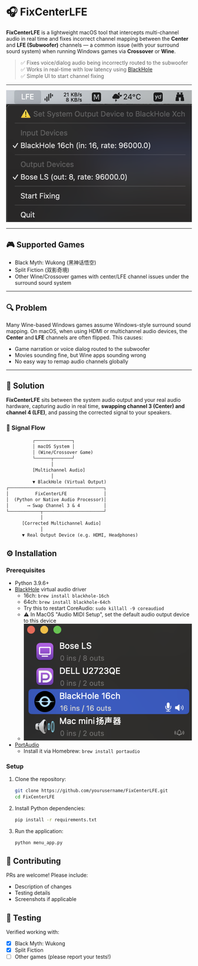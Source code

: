 # 🎧 FixCenterLFE

**FixCenterLFE** is a lightweight macOS tool that intercepts multi-channel audio in real time and fixes incorrect channel mapping between the **Center** and **LFE (Subwoofer)** channels — a common issue (with your surround sourd system) when running Windows games via **Crossover** or **Wine**.

> ✅ Fixes voice/dialog audio being incorrectly routed to the subwoofer  
> ✅ Works in real-time with low latency using [BlackHole](https://github.com/ExistentialAudio/BlackHole)  
> ✅ Simple UI to start channel fixing  
---
![BlackHole as Audio Output](Images/Menu.png)

---

## 🎮 Supported Games

- Black Myth: Wukong (黑神话悟空)
- Split Fiction (双影奇境)
- Other Wine/Crossover games with center/LFE channel issues under the surround sourd system
---

## 🔍 Problem

Many Wine-based Windows games assume Windows-style surround sound mapping. On macOS, when using HDMI or multichannel audio devices, the **Center** and **LFE** channels are often flipped. This causes:

- Game narration or voice dialog routed to the subwoofer
- Movies sounding fine, but Wine apps sounding wrong
- No easy way to remap audio channels globally

---

## 🎯 Solution

**FixCenterLFE** sits between the system audio output and your real audio hardware, capturing audio in real time, **swapping channel 3 (Center) and channel 4 (LFE)**, and passing the corrected signal to your speakers.

### 🧭 Signal Flow

```text
          ┌──────────────┐
          │ macOS System │
          │ (Wine/Crossover Game) 
          └──────┬───────┘
                 │
          [Multichannel Audio]
                 │
          ▼ BlackHole (Virtual Output)
┌────────────────────────────────────┐
│          FixCenterLFE              │
│  (Python or Native Audio Processor)│
│       ⟶ Swap Channel 3 & 4         │
└────────────┬───────────────────────┘
             │
      [Corrected Multichannel Audio]
             │
      ▼ Real Output Device (e.g. HDMI, Headphones)
```
## ⚙️ Installation

### Prerequisites
- Python 3.9.6+
- [BlackHole](https://github.com/ExistentialAudio/BlackHole) virtual audio driver
  - 16ch: `brew install blackhole-16ch`
  - 64ch: `brew install blackhole-64ch`
  - Try this to restart CoreAudio: `sudo killall -9 coreaudiod`
  - ⚠️ In MacOS "Audio MIDI Setup", set the default audio output device to this device
  - ![BlackHole as Audio Output](Images/BlackHole_as_Output.png)
- [PortAudio](https://github.com/PortAudio/portaudio)
  - Install it via Homebrew: `brew install portaudio`

### Setup
1. Clone the repository:
   ```bash
   git clone https://github.com/yourusername/FixCenterLFE.git
   cd FixCenterLFE
   ```

2. Install Python dependencies:
   ```bash
   pip install -r requirements.txt
   ```

3. Run the application:
   ```bash
   python menu_app.py
   ```
## 🤝 Contributing

PRs are welcome!
Please include:
- Description of changes
- Testing details
- Screenshots if applicable

## 🧪 Testing
Verified working with:
- [x] Black Myth: Wukong
- [x] Split Fiction
- [ ] Other games (please report your tests!)
